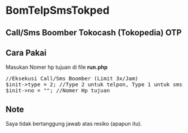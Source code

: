 # BomTelpSmsTokped
## Call/Sms Boomber Tokocash (Tokopedia) OTP

## Cara Pakai
Masukan Nomer hp tujuan di file <b>run.php</b>
<pre>//Eksekusi Call/Sms Boomber (Limit 3x/Jam)
$init->type = 2; //Type 2 untuk telpon, Type 1 untuk sms
$init->no = ""; //Nomer Hp tujuan</pre>

## Note
Saya tidak bertanggung jawab atas resiko (apapun itu).
